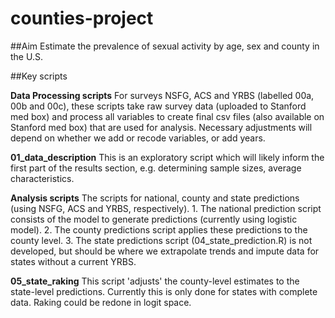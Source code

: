 # counties-project

##Aim
Estimate the prevalence of sexual activity by age, sex and county in the U.S.

##Key scripts

**Data Processing scripts**
For surveys NSFG, ACS and YRBS (labelled 00a, 00b and 00c), these scripts take raw survey data (uploaded to Stanford med box) and process all variables to create final csv files (also available on Stanford med box) that are used for analysis.  Necessary adjustments will depend on whether we add or recode variables, or add years.

**01_data_description**
This is an exploratory script which will likely inform the first part of the results section, e.g. determining sample sizes, average characteristics. 

**Analysis scripts**
The scripts for national, county and state predictions (using NSFG, ACS and YRBS, respectively). 1. The national prediction script consists of the model to generate predictions (currently using logistic model). 
2. The county predictions script applies these predictions to the county level. 
3. The state predictions script (04_state_prediction.R) is not developed, but should be where we extrapolate trends and impute data for states without a current YRBS.

**05_state_raking**
This script 'adjusts' the county-level estimates to the state-level predictions. Currently this is only done for states with complete data. Raking could be redone in logit space.


